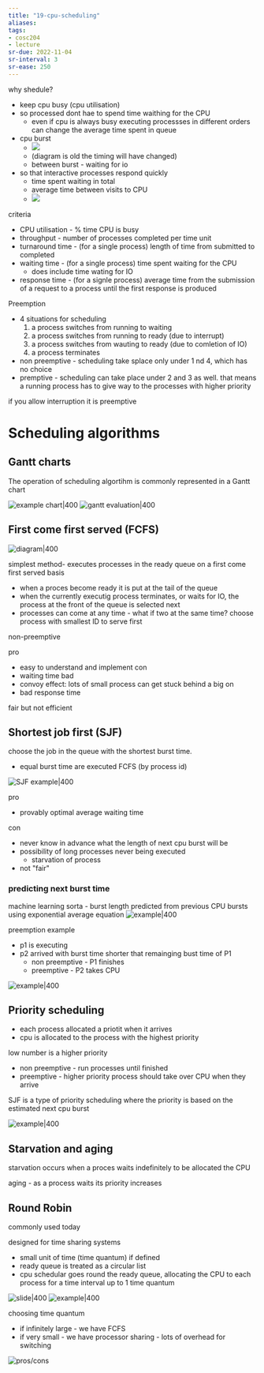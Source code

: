 ```yaml
---
title: "19-cpu-scheduling"
aliases: 
tags: 
- cosc204
- lecture
sr-due: 2022-11-04
sr-interval: 3
sr-ease: 250
---
```


why shedule?
- keep cpu busy (cpu utilisation)
- so processed dont hae to spend time waithing for the CPU
	- even if cpu is always busy executing processses in different orders can change the average time spent in queue
- cpu burst
	- ![](https://i.imgur.com/0eTDVVu.png)
	- (diagram is old the timing will have changed)
	- between burst - waiting for io
- so that interactive processes respond quickly
	- time spent waiting in total
	- average time between visits to CPU
	- ![](https://i.imgur.com/w9H7MZ7.png)

criteria
- CPU utilisation - % time CPU is busy
- throughput - number of processes completed per time unit
- turnaround time - (for a single process) length of time from submitted to completed
- waiting time - (for a single process) time spent waiting for the CPU
	- does include time wating for IO
- response time - (for a signle process) average time from the submission of a request to a process until the first response is produced

Preemption
- 4 situations for scheduling
	1. a process switches from running to waiting
	2. a process switches from running to ready (due to interrupt)
	3. a process switches from wauting to ready (due to comletion of IO)
	4. a process terminates
- non preemptive - scheduling take splace only under 1 nd 4, which has no choice
- premptive - scheduling can take place under 2 and 3 as well. that means a running process has to give way to the processes with higher priority

if you allow interruption it is preemptive

# Scheduling algorithms
## Gantt charts
The operation of  scheduling algortihm is commonly represented in a Gantt chart

![example chart|400](https://i.imgur.com/haqjMOW.png)
![gantt evaluation|400](https://i.imgur.com/iqtT90Q.png)

## First come first served (FCFS)
![diagram|400](https://i.imgur.com/yAd4LRl.png)

simplest method- executes processes in the ready queue on a first come first served basis

- when a proces become ready it is put at the tail of the queue
- when the currently executig process terminates, or waits for IO, the process at the front of the queue is selected next
- processes can come at any time - what if two at the same time? choose process with smallest ID to serve first

non-preemptive

pro
- easy to understand and implement
con
- waiting time bad
- convoy effect: lots of small process can get stuck behind a big on
- bad response time

fair but not efficient

## Shortest job first (SJF)
choose the job in the queue with the shortest burst time.

- equal burst time are executed FCFS (by process id)

![SJF example|400](https://i.imgur.com/nzwBwjc.png)

pro
- provably optimal average waiting time

con
- never know in advance what the length of next cpu burst will be
- possibility of long processes never being executed
	- starvation of process
- not "fair"

### predicting next burst time
machine learning sorta - burst length predicted from previous CPU bursts using exponential average equation
![example|400](https://i.imgur.com/pPydNXN.png)

preemption example
- p1 is executing
- p2 arrived with burst time shorter that remainging bust time of P1
	- non preemptive - P1 finishes
	- preemptive - P2 takes CPU

![example|400](https://i.imgur.com/oJbB3d4.png)

## Priority scheduling
- each process allocated a priotit when it arrives
- cpu is allocated to the process with the highest priority

low number is a higher priority

- non preemptive - run processes until finished
- preemptive - higher priority process should take over CPU when they arrive

SJF is a type of priority scheduling where the priority is based on the estimated next cpu burst

![example|400](https://i.imgur.com/lLhSjtY.png)


## Starvation and aging
starvation occurs when a proces waits indefinitely to be allocated the CPU

aging - as a process waits its priority increases

## Round Robin
commonly used today

designed for time sharing systems
- small unit of time (time quantum) if defined
- ready queue is treated as a circular list
- cpu schedular goes round the ready queue, allocating the CPU to each process for a time interval up to 1 time quantum

![slide|400](https://i.imgur.com/7swmOID.png)
![example|400](https://i.imgur.com/Crl3xOz.png)

choosing time quantum
- if infinitely large - we have FCFS
- if very small - we have processor sharing - lots of overhead for switching

![pros/cons](https://i.imgur.com/aDemb5s.png)
